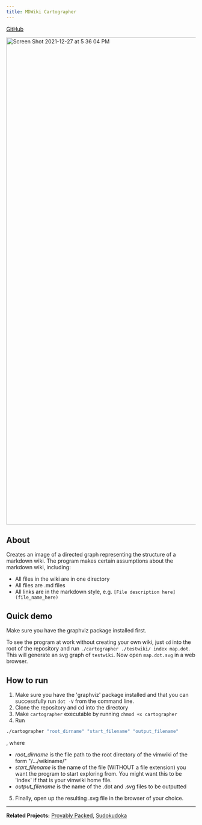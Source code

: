```yaml
---
title: MDWiki Cartographer
---
```


[GitHub](https://github.com/HaydenLeBaron/mdwiki-cartographer)

<img width="1295" alt="Screen Shot 2021-12-27 at 5 36 04 PM" src="https://user-images.githubusercontent.com/43355097/147515772-74754c2f-1dab-409c-a4fd-f8b30064182e.png">


## About

Creates an image of a directed graph representing the structure of a markdown wiki. The program makes certain assumptions about the markdown wiki, including:

* All files in the wiki are in one directory
* All files are .md files
* All links are in the markdown style, e.g. `[File description here](file_name_here)`

## Quick demo

Make sure you have the graphviz package installed first.

To see the program at work without creating your own wiki, just `cd` into the root of the repository and run `./cartographer ./testwiki/ index map.dot`. This will generate an svg graph of `testwiki`. Now open `map.dot.svg` in a web browser.


## How to run

1. Make sure you have the 'graphviz' package installed and that you can successfully run `dot -V` from the command line.
2. Clone the repository and cd into the directory
3. Make `cartographer` executable by running `chmod +x cartographer`
4. Run

```sh
./cartographer "root_dirname" "start_filename" "output_filename"
```
, where

* *root_dirname* is the file path to the root directory of the vimwiki of the form "/.../wikiname/"
* *start_filename* is the name of the file (WITHOUT a file extension) you want the program to start exploring from. You might want this to be 'index' if that is your vimwiki home file.
* *output_filename* is the name of the .dot and .svg files to be outputted

5. Finally, open up the resulting .svg file in the browser of your choice.





---

**Related Projects:** [Provably Packed](/provably-packed), [Sudokudoka](/sudokudoka)

<!-- **Topics:** [[Data Visualization]], [[Graph Theory]], [[Knowledge Management]], [[Python]] -->